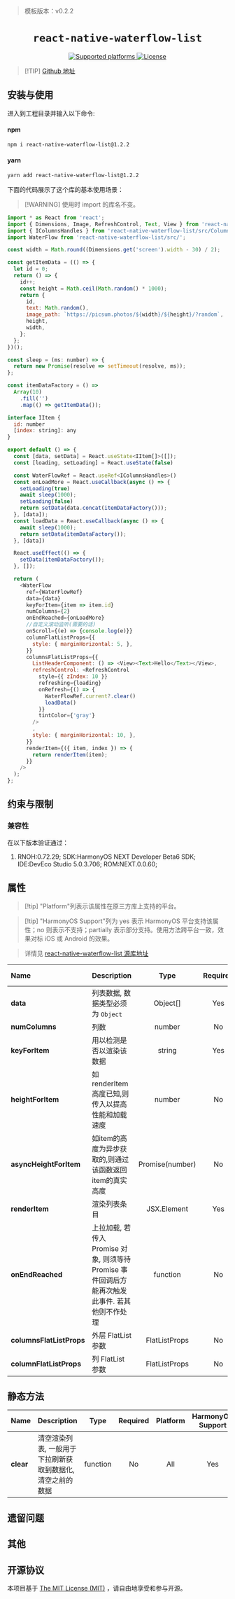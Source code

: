 ﻿<!--{%raw%}-->
> 模板版本：v0.2.2

<p align="center">
  <h1 align="center"> <code>react-native-waterflow-list</code> </h1>
</p>
<p align="center">
    <a href="https://github.com/ZakZheng/react-native-waterflow-list">
        <img src="https://img.shields.io/badge/platforms-android%20|%20ios%20|%20harmony%20-lightgrey.svg" alt="Supported platforms" />
    </a>
    <a href="https://github.com/ZakZheng/react-native-waterflow-list/blob/master/LICENSE">
        <img src="https://img.shields.io/badge/license-MIT-green.svg" alt="License" />
    </a>
</p>

> [!TIP] [Github 地址](https://github.com/ZakZheng/react-native-waterflow-list)

## 安装与使用

进入到工程目录并输入以下命令:

<!-- tabs:start -->

#### **npm**

```bash
npm i react-native-waterflow-list@1.2.2
```

#### **yarn**

```bash
yarn add react-native-waterflow-list@1.2.2
```

<!-- tabs:end -->

下面的代码展示了这个库的基本使用场景：

>[!WARNING] 使用时 import 的库名不变。

```js
import * as React from 'react';
import { Dimensions, Image, RefreshControl, Text, View } from 'react-native';
import { IColumnsHandles } from 'react-native-waterflow-list/src/Columns';
import WaterFlow from 'react-native-waterflow-list/src/';

const width = Math.round((Dimensions.get('screen').width - 30) / 2);

const getItemData = (() => {
  let id = 0;
  return () => {
    id++;
    const height = Math.ceil(Math.random() * 1000);
    return {
      id,
      text: Math.random(),
      image_path: `https://picsum.photos/${width}/${height}/?random`,
      height,
      width,
    };
  };
})();

const sleep = (ms: number) => {
  return new Promise(resolve => setTimeout(resolve, ms));
};

const itemDataFactory = () =>
  Array(10)
    .fill('')
    .map(() => getItemData());

interface IItem {
  id: number
  [index: string]: any
}

export default () => {
  const [data, setData] = React.useState<IItem[]>([]);
  const [loading, setLoading] = React.useState(false)

  const WaterFlowRef = React.useRef<IColumnsHandles>()
  const onLoadMore = React.useCallback(async () => {
    setLoading(true)
    await sleep(1000);
    setLoading(false)
    return setData(data.concat(itemDataFactory()));
  }, [data]);
  const loadData = React.useCallback(async () => {
    await sleep(1000);
    return setData(itemDataFactory());
  }, [data])

  React.useEffect(() => {
    setData(itemDataFactory());
  }, []);

  return (
    <WaterFlow
      ref={WaterFlowRef}
      data={data}
      keyForItem={item => item.id}
      numColumns={2}
      onEndReached={onLoadMore}
      //自定义滚动监听(需要的话)
      onScroll={(e) => {console.log(e)}}
      columnFlatListProps={{
        style: { marginHorizontal: 5, },
      }}
      columnsFlatListProps={{
        ListHeaderComponent: () => <View><Text>Hello</Text></View>,
        refreshControl: <RefreshControl
          style={{ zIndex: 10 }}
          refreshing={loading}
          onRefresh={() => {
            WaterFlowRef.current?.clear()
            loadData()
          }}
          tintColor={'gray'}
        />
        ,
        style: { marginHorizontal: 10, },
      }}
      renderItem={({ item, index }) => {
        return renderItem(item);
      }}
    />
  );
};

```

## 约束与限制

### 兼容性

在以下版本验证通过：

1. RNOH:0.72.29; SDK:HarmonyOS NEXT Developer Beta6 SDK; IDE:DevEco Studio 5.0.3.706; ROM:NEXT.0.0.60;

## 属性

> [!tip] "Platform"列表示该属性在原三方库上支持的平台。

> [!tip] "HarmonyOS Support"列为 yes 表示 HarmonyOS 平台支持该属性；no 则表示不支持；partially 表示部分支持。使用方法跨平台一致，效果对标 iOS 或 Android 的效果。

> 详情见 [react-native-waterflow-list 源库地址](https://github.com/ZakZheng/react-native-waterflow-list)

| Name                      | Description                                                                                              | Type                                                         | Required | Platform                  | HarmonyOS Support |
| :-------------------------- | :------------------------------------------------------------------------------------------------ | :------------------------------------------------------------: | :--------: | :---------------------: |:--------------:|
| **data**           | 列表数据, 数据类型必须为 `Object`              | Object[]                                              | Yes | All                   | Yes          |
| **numColumns**           | 列数                    | number                                              | No | All                   | Yes          |
| **keyForItem**                   | 用以检测是否以渲染该数据                                                                      | string                                        | Yes    | All                   | Yes          |
| **heightForItem**                  | 如 renderItem 高度已知,则传入以提高性能和加载速度 | number                                                  | No       | All                   | Yes          |
| **asyncHeightForItem**                 | 如item的高度为异步获取的,则通过该函数返回item的真实高度 | Promise(number)                                      | No       | All | Yes           |
| **renderItem**                    | 渲染列表条目 | JSX.Element                        | Yes    | All  | Yes           |
| **onEndReached**       | 上拉加载, 若传入 Promise 对象, 则须等待 Promise 事件回调后方能再次触发此事件. 若其他则不作处理 | function                                            | No       | All  | Yes           |
| **columnsFlatListProps** | 外层 FlatList 参数           | FlatListProps                                      | No       | All  | Yes           |
| **columnFlatListProps**                 | 列 FlatList 参数 | FlatListProps                                          | No       | All  | Yes           |

## 静态方法
| Name | Description | Type | Required | Platform | HarmonyOS Support |
| ----- | :-----------| :--: |:--------:| :------: |:-----------------:|
| **clear** | 清空渲染列表, 一般用于下拉刷新获取到数据化,清空之前的数据 | function |    No    | All |        Yes        |


## 遗留问题

## 其他

## 开源协议

本项目基于 [The MIT License (MIT)](https://github.com/ZakZheng/react-native-waterflow-list/blob/master/LICENSE) ，请自由地享受和参与开源。